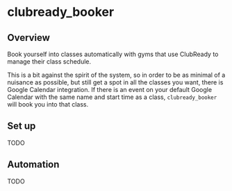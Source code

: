 # clubready_booker

## Overview

Book yourself into classes automatically with gyms that use ClubReady to manage
their class schedule.

This is a bit against the spirit of the system, so in order to be as minimal of 
a nuisance as possible, but still get a spot in all the classes you want, there 
is Google Calendar integration. If there is an event on your default Google 
Calendar with the same name and start time as a class, `clubready_booker` will 
book you into that class. 

## Set up

TODO

## Automation

TODO
